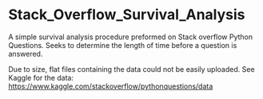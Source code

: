 # Stack_Overflow_Survival_Analysis
A simple survival analysis procedure preformed on Stack overflow Python Questions. Seeks to determine the length of time before a question is answered.  

Due to size, flat files containing the data could not be easily uploaded. See Kaggle for the data: https://www.kaggle.com/stackoverflow/pythonquestions/data
